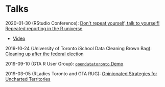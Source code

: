 # Talks

2020-01-30 (RStudio Conference): [Don't repeat yourself, talk to yourself! Repeated reporting in the R universe](https://sharstudioconf.netlify.com/)

* [Video](https://resources.rstudio.com/rstudio-conf-2020/dont-repeat-yourself-talk-to-yourself-repeated-reporting-in-the-r-universe-sharla-gelfand)

2019-10-24 (University of Toronto iSchool Data Cleaning Brown Bag): [Cleaning up after the federal election](https://uoft-brown-bag-data-cleaning.netlify.com/)

2019-09-10 (GTA R User Group): [`opendatatoronto` Demo](https://github.com/sharlagelfand/talks/blob/master/2019-09-10-r-user-group/opendatatoronto-demo.md)

2019-03-05 (RLadies Toronto and GTA RUG): [Opinionated Strategies for Uncharted Territories](https://rladies-rug-kickoff-new-data.netlify.com/)
